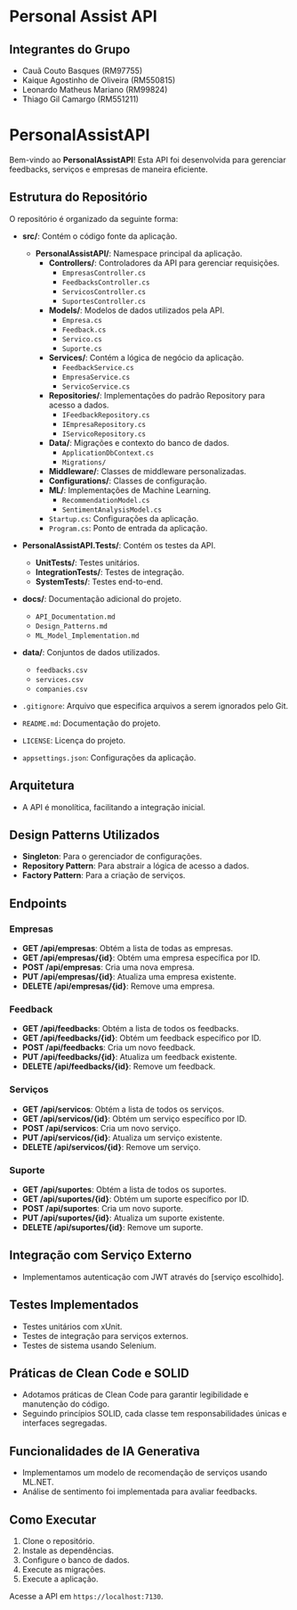 # Personal Assist API

## Integrantes do Grupo
- Cauã Couto Basques (RM97755)
- Kaique Agostinho de Oliveira (RM550815)
- Leonardo Matheus Mariano (RM99824)
- Thiago Gil Camargo (RM551211)
# PersonalAssistAPI

Bem-vindo ao **PersonalAssistAPI**! Esta API foi desenvolvida para gerenciar feedbacks, serviços e empresas de maneira eficiente.

## Estrutura do Repositório

O repositório é organizado da seguinte forma:

- **src/**: Contém o código fonte da aplicação.
  - **PersonalAssistAPI/**: Namespace principal da aplicação.
    - **Controllers/**: Controladores da API para gerenciar requisições.
      - `EmpresasController.cs`
      - `FeedbacksController.cs`
      - `ServicosController.cs`
      - `SuportesController.cs`
    - **Models/**: Modelos de dados utilizados pela API.
      - `Empresa.cs`
      - `Feedback.cs`
      - `Servico.cs`
      - `Suporte.cs`
    - **Services/**: Contém a lógica de negócio da aplicação.
      - `FeedbackService.cs`
      - `EmpresaService.cs`
      - `ServicoService.cs`
    - **Repositories/**: Implementações do padrão Repository para acesso a dados.
      - `IFeedbackRepository.cs`
      - `IEmpresaRepository.cs`
      - `IServicoRepository.cs`
    - **Data/**: Migrações e contexto do banco de dados.
      - `ApplicationDbContext.cs`
      - `Migrations/`
    - **Middleware/**: Classes de middleware personalizadas.
    - **Configurations/**: Classes de configuração.
    - **ML/**: Implementações de Machine Learning.
      - `RecommendationModel.cs`
      - `SentimentAnalysisModel.cs`
    - `Startup.cs`: Configurações da aplicação.
    - `Program.cs`: Ponto de entrada da aplicação.

- **PersonalAssistAPI.Tests/**: Contém os testes da API.
  - **UnitTests/**: Testes unitários.
  - **IntegrationTests/**: Testes de integração.
  - **SystemTests/**: Testes end-to-end.

- **docs/**: Documentação adicional do projeto.
  - `API_Documentation.md`
  - `Design_Patterns.md`
  - `ML_Model_Implementation.md`

- **data/**: Conjuntos de dados utilizados.
  - `feedbacks.csv`
  - `services.csv`
  - `companies.csv`

- `.gitignore`: Arquivo que especifica arquivos a serem ignorados pelo Git.
- `README.md`: Documentação do projeto.
- `LICENSE`: Licença do projeto.
- `appsettings.json`: Configurações da aplicação.

## Arquitetura
- A API é monolítica, facilitando a integração inicial.

## Design Patterns Utilizados
- **Singleton**: Para o gerenciador de configurações.
- **Repository Pattern**: Para abstrair a lógica de acesso a dados.
- **Factory Pattern**: Para a criação de serviços.

## Endpoints
### Empresas
- **GET /api/empresas**: Obtém a lista de todas as empresas.
- **GET /api/empresas/{id}**: Obtém uma empresa específica por ID.
- **POST /api/empresas**: Cria uma nova empresa.
- **PUT /api/empresas/{id}**: Atualiza uma empresa existente.
- **DELETE /api/empresas/{id}**: Remove uma empresa.

### Feedback
- **GET /api/feedbacks**: Obtém a lista de todos os feedbacks.
- **GET /api/feedbacks/{id}**: Obtém um feedback específico por ID.
- **POST /api/feedbacks**: Cria um novo feedback.
- **PUT /api/feedbacks/{id}**: Atualiza um feedback existente.
- **DELETE /api/feedbacks/{id}**: Remove um feedback.

### Serviços
- **GET /api/servicos**: Obtém a lista de todos os serviços.
- **GET /api/servicos/{id}**: Obtém um serviço específico por ID.
- **POST /api/servicos**: Cria um novo serviço.
- **PUT /api/servicos/{id}**: Atualiza um serviço existente.
- **DELETE /api/servicos/{id}**: Remove um serviço.

### Suporte
- **GET /api/suportes**: Obtém a lista de todos os suportes.
- **GET /api/suportes/{id}**: Obtém um suporte específico por ID.
- **POST /api/suportes**: Cria um novo suporte.
- **PUT /api/suportes/{id}**: Atualiza um suporte existente.
- **DELETE /api/suportes/{id}**: Remove um suporte.

## Integração com Serviço Externo
- Implementamos autenticação com JWT através do [serviço escolhido].

## Testes Implementados
- Testes unitários com xUnit.
- Testes de integração para serviços externos.
- Testes de sistema usando Selenium.

## Práticas de Clean Code e SOLID
- Adotamos práticas de Clean Code para garantir legibilidade e manutenção do código.
- Seguindo princípios SOLID, cada classe tem responsabilidades únicas e interfaces segregadas.

## Funcionalidades de IA Generativa
- Implementamos um modelo de recomendação de serviços usando ML.NET.
- Análise de sentimento foi implementada para avaliar feedbacks.

## Como Executar
1. Clone o repositório.
2. Instale as dependências.
3. Configure o banco de dados.
4. Execute as migrações.
5. Execute a aplicação.

Acesse a API em `https://localhost:7130`.
